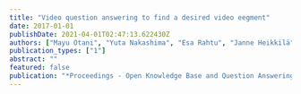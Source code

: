 ```yaml
---
title: "Video question answering to find a desired video eegment"
date: 2017-01-01
publishDate: 2021-04-01T02:47:13.622430Z
authors: ["Mayu Otani", "Yuta Nakashima", "Esa Rahtu", "Janne Heikkilä"]
publication_types: ["1"]
abstract: ""
featured: false
publication: "*Proceedings - Open Knowledge Base and Question Answering Workshop at SIGIR*"
---
```


